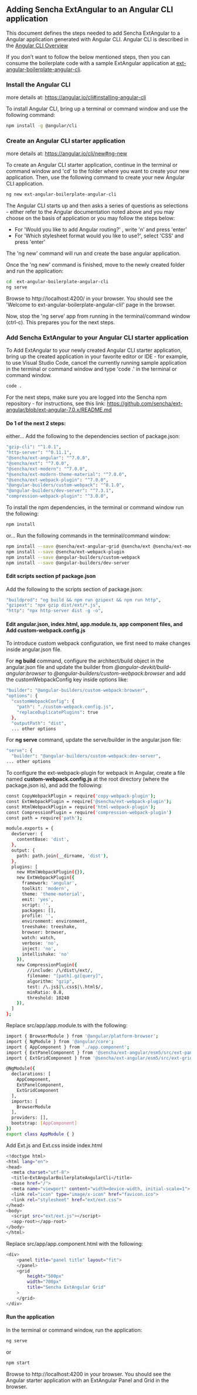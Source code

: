 ## Adding Sencha ExtAngular to an Angular CLI application

This document defines the steps needed to add Sencha ExtAngular to a Angular application generated with Angular CLI.  Angular CLI is described in the [Angular CLI Overview](https://cli.angular.io/)

If you don’t want to follow the below mentioned steps, then you can consume the boilerplate code with a sample ExtAngular application at [ext-angular-boilerplate-angular-cli](https://github.com/sencha/ext-angular/tree/ext-components-7.0.x/packages/ext-angular-boilerplate-angular-cli).

### Install the Angular CLI

more details at: https://angular.io/cli#installing-angular-cli

To install Angular CLI, bring up a terminal or command window and use the following command:


```sh
npm install -g @angular/cli
```

### Create an Angular CLI starter application

more details at: https://angular.io/cli/new#ng-new

To create an Angular CLI starter application, continue in the terminal or command window and 'cd' to the folder where you want to create your new application.  Then, use the following command to create your new Angular CLI application.

```sh
ng new ext-angular-boilerplate-angular-cli
```

The Angular CLI starts up and then asks a series of questions as selections - either refer to the Angular documentation noted above and you may choose on the basis of application or you may follow the steps below:

* For 'Would you like to add Angular routing?' , write 'n' and press 'enter'
* For 'Which stylesheet format would you like to use?', select 'CSS' and press 'enter'

The 'ng new' command will run and create the base angular application.

Once the 'ng new' command is finished, move to the newly created folder and run the application:

```sh
cd  ext-angular-boilerplate-angular-cli
ng serve
```

Browse to http://localhost:4200/ in your browser.  You should see the 'Welcome to ext-angular-boilerplate-angular-cli!' page in the browser.

Now, stop the 'ng serve' app from running in the terminal/command window (ctrl-c).  This prepares you for the next steps.

### Add Sencha ExtAngular to your Angular CLI starter application

To Add ExtAngular to your newly created Angular CLI starter application, bring up the created application in your favorite editor or IDE - for example, to use Visual Studio Code, cancel the currently running sample application in the terminal or command window and type 'code .' in the terminal or command window.

```sh
code .
```

For the next steps, make sure you are logged into the Sencha npm repository - for instructions, see this link: https://github.com/sencha/ext-angular/blob/ext-angular-7.0.x/README.md

#### Do 1 of the next 2 steps:

either...
Add the following to the dependencies section of package.json:

```sh
"gzip-cli": "^1.0.1",
"http-server": "^0.11.1",
"@sencha/ext-angular": "^7.0.0",
"@sencha/ext": "^7.0.0",
"@sencha/ext-modern": "^7.0.0",
"@sencha/ext-modern-theme-material": "^7.0.0",
"@sencha/ext-webpack-plugin": "^7.0.0",
"@angular-builders/custom-webpack": "^8.1.0",
"@angular-builders/dev-server": "^7.3.1",
"compression-webpack-plugin": "^3.0.0",
```

To install the npm dependencies, in the terminal or command window run the following:

```sh
npm install
```

or...
Run the following commands in the terminal/command window:

```sh
npm install --save @sencha/ext-angular-grid @sencha/ext @sencha/ext-modern @sencha/ext-modern-theme-material
npm install --save @sencha/ext-webpack-plugin
npm install --save @angular-builders/custom-webpack
npm install --save @angular-builders/dev-server
```

#### Edit scripts section pf package.json

Add the following to the scripts section of package.json:

```sh
"buildprod": "ng build && npm run gzipext && npm run http",
"gzipext": "npx gzip dist/ext/*.js",
"http": "npx http-server dist -g -o",
```


#### Edit angular.json, index.html, app.module.ts, app component files, and Add custom-webpack.config.js

To introduce custom webpack configuration, we first need to make changes inside angular.json file.

For **ng build** command, configure the architect/build object in the angular.json file and update the builder from *@angular-devkit/build-angular:browser* to *@angular-builders/custom-webpack:browser* and add the customWebpackConfig key inside options like:

 ```sh
 "builder": "@angular-builders/custom-webpack:browser",
 "options": {
   "customWebpackConfig": {
     "path": "./custom-webpack.config.js",
     "replaceDuplicatePlugins": true
   },
   "outputPath": "dist",
   ... other options
```

For **ng serve** command, update the serve/builder in the angular.json file:

 ```sh
 "serve": {
   "builder": "@angular-builders/custom-webpack:dev-server",
... other options
```

To configure the ext-webpack-plugin for webpack in Angular, create a file named **custom-webpack.config.js** at the root directory (where the package.json is), and add the following:
```sh
const CopyWebpackPlugin = require('copy-webpack-plugin');
const ExtWebpackPlugin = require('@sencha/ext-webpack-plugin');
const HtmlWebpackPlugin = require('html-webpack-plugin');
const CompressionPlugin = require('compression-webpack-plugin')
const path = require('path');

module.exports = {
  devServer: {
    contentBase: 'dist',
  },
  output: {
    path: path.join(__dirname, 'dist'),
  },
  plugins: [
    new HtmlWebpackPlugin({}),
    new ExtWebpackPlugin({
      framework: 'angular',
      toolkit: 'modern',
      theme: 'theme-material',
      emit: 'yes',
      script: '',
      packages: [],
      profile: '',
      environment: environment,
      treeshake: treeshake,
      browser: browser,
      watch: watch,
      verbose: 'no',
      inject: 'no',
      intellishake: 'no'
    }),
    new CompressionPlugin({
        //include: /\/dist\/ext/,
        filename: "[path].gz[query]",
        algorithm: "gzip",
        test: /\.js$|\.css$|\.html$/,
        minRatio: 0.8,
        threshold: 10240
    }),
  ]
};
```

Replace src/app/app.module.ts with the following:

```sh
import { BrowserModule } from '@angular/platform-browser';
import { NgModule } from '@angular/core';
import { AppComponent } from './app.component';
import { ExtPanelComponent } from '@sencha/ext-angular/esm5/src/ext-panel.component';
import { ExtGridComponent } from '@sencha/ext-angular/esm5/src/ext-grid.component';

@NgModule({
  declarations: [
    AppComponent,
    ExtPanelComponent,
    ExtGridComponent
  ],
  imports: [
    BrowserModule
  ],
  providers: [],
  bootstrap: [AppComponent]
})
export class AppModule { }
```

Add Ext.js and Ext.css inside index.html

```sh
<!doctype html>
<html lang="en">
<head>
  <meta charset="utf-8">
  <title>ExtAngularBoilerplateAngularCli</title>
  <base href="/">
  <meta name="viewport" content="width=device-width, initial-scale=1">
  <link rel="icon" type="image/x-icon" href="favicon.ico">
  <link rel="stylesheet" href="ext/ext.css">
</head>
<body>
  <script src="ext/ext.js"></script>
  <app-root></app-root>
</body>
</html>
```

Replace src/app/app.component.html with the following:

```sh
<div>
    <panel title="panel title" layout="fit">
    </panel>
    <grid
        height="500px"
        width="700px"
        title="Sencha ExtAngular Grid"
    >
    </grid>
</div>
```

#### Run the application

In the terminal or command window, run the application:

```sh
ng serve
```

or

```sh
npm start
```

Browse to http://localhost:4200 in your browser.  You should see the Angular starter application with an ExtAngular Panel and Grid in the browser.

